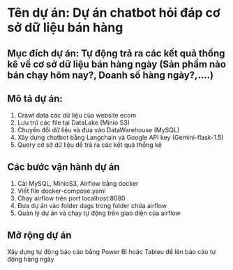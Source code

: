 # Tên dự án: Dự án chatbot hỏi đáp cơ sở dữ liệu bán hàng
## Mục đích dự án: Tự động trả ra các kết quả thống kê về cơ sở dữ liệu bán hàng ngày (Sản phẩm nào bán chạy hôm nay?, Doanh số hàng ngày?,....)
## Mô tả dự án: 
1. Crawl data các dữ liệu của website ecom
2. Lưu trữ các file tại DataLake (Minio S3)
3. Chuyển đổi dữ liệu và đưa vào DataWarehouse (MySQL)
4. Xây dựng chatbot bằng Langchain và Google API key (Gemini-flask-1.5)
5. Query cơ sở dữ liệu để trả ra các kết quả thống kê

## Các bước vận hành dự án
1. Cài MySQL, MinioS3, Airflow bằng docker
2. Viết file docker-compose.yaml
3. Chạy airflow trên port localhost:8080
4. Đưa dự án vào folder dags trong folder chứa airflow
5. Quản lý dự án và chạy tự động trên giao diện của airflow


## Mở rộng dự án
Xây dựng tự động báo cáo bằng Power BI hoặc Tableu để lên báo cáo tự động hàng ngày


